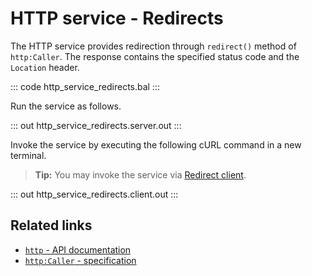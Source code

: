 # HTTP service - Redirects

The HTTP service provides redirection through `redirect()` method of `http:Caller`. The response contains the specified status code and the `Location` header.

::: code http_service_redirects.bal :::

Run the service as follows.

::: out http_service_redirects.server.out :::

Invoke the service by executing the following cURL command in a new terminal.

>**Tip:** You may invoke the service via [Redirect client](../http-client-redirects/).

::: out http_service_redirects.client.out :::

## Related links
- [`http` - API documentation](https://lib.ballerina.io/ballerina/http/latest/)
- [`http:Caller` - specification](https://ballerina.io/spec/http/#2341-httpcaller)
